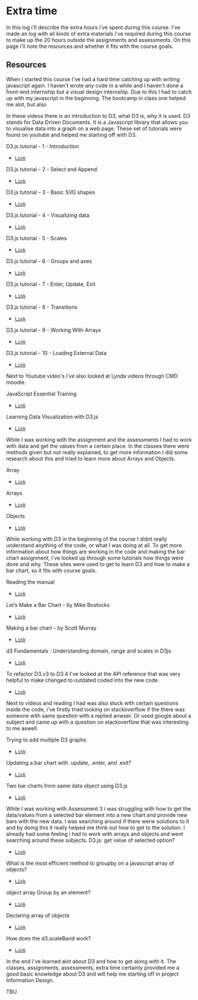 # Extra time
In this log i'll describe the extra hours i've spent during this course. I've made an log with all kinds of extra materials i've required during this course to make up the 20 hours outside the assignments and assessments. On this page i'll note the resources and whether it fits with the course goals.

## Resources
When i started this course I've had a hard time catching up with writing javascript again. I haven't wrote any code in a while and I haven't done a front-end internship but a visual design internship. Due to this I had to catch up with my javascript in the beginning. The bootcamp in class one helped me alot, but also 

In these videos there is an introduction to D3, what D3 is, why it is used. D3 stands for Data Driven Documents. It is a Javascript library that allows you to visualise data into a graph on a web page. These set of tutorials were found on youtube and helped me starting off with D3.

D3.js tutorial - 1 - Introduction
- [`Link`](https://www.youtube.com/watch?v=n5NcCoa9dDU)

D3.js tutorial - 2 - Select and Append
- [`Link`](https://www.youtube.com/watch?v=qIIKw2RFNlU)

D3.js tutorial - 3 - Basic SVG shapes
- [`Link`](https://www.youtube.com/watch?v=TR39nfAW1dw)

D3.js tutorial - 4 - Visualizing data
- [`Link`](https://www.youtube.com/watch?v=4haBbPEClP4)

D3.js tutorial - 5 - Scales
- [`Link`](https://www.youtube.com/watch?v=iMYkVLWc3y0)

D3.js tutorial - 6 - Groups and axes
- [`Link`](https://www.youtube.com/watch?v=SYuFy1j8SGs&t=72s)

D3.js tutorial - 7 - Enter, Update, Exit
- [`Link`](https://www.youtube.com/watch?v=OZXYk_bgQGQ)

D3.js tutorial - 8 - Transitions
- [`Link`](https://www.youtube.com/watch?v=EpeOzq8eDYk)

D3.js tutorial - 9 - Working With Arrays
- [`Link`](https://www.youtube.com/watch?v=1i70Ci9stLc)

D3.js tutorial - 10 - Loading External Data
- [`Link`](https://www.youtube.com/watch?v=2S1AbEWX85o)

Next to Youtube video's i've also looked at Lynda videos through CMD moodle.

JavaScript Essential Training
- [`Link`](https://www.lynda.com/JavaScript-tutorials/JavaScript-Essential-Training/574716-2.html)

Learning Data Visualization with D3.js
- [`Link`](https://www.lynda.com/D3-js-tutorials/What-D3/594451/619553-4.html?srchtrk=index%3a2%0alinktypeid%3a2%0aq%3ad3%0apage%3a1%0as%3arelevance%0asa%3atrue%0aproducttypeid%3a2)

While I was working with the assignment and the assessments I had to work with data and get the values from a certain place. In the classes there were methods given but not really explained, to get more information I did some research about this and tried to learn more about Arrays and Objects.

Array
- [`Link`](https://developer.mozilla.org/nl/docs/Web/JavaScript/Reference/Global_Objects/Array)

Arrays
- [`Link`](https://www.lynda.com/JavaScript-tutorials/Arrays/604268/619472-4.html)

Objects
- [`Link`](https://www.lynda.com/JavaScript-tutorials/Objects/604268/619469-4.html)

While working with D3 in the beginning of the course I didnt really understand anything of the code, or what I was doing at all. To get more information about how things are working in the code and making the bar chart assignment, i've looked up through some tutorials how things were done and why. These sites were used to get to learn D3 and how to make a bar chart, so it fits with course goals.

Reading the manual
- [`Link`](https://github.com/d3/d3/wiki)

Let’s Make a Bar Chart - by Mike Bostocks
- [`Link`](https://bost.ocks.org/mike/bar/)

Making a bar chart - by Scott Murray
- [`Link`](http://alignedleft.com/tutorials/d3/making-a-bar-chart)

d3 Fundamentals : Understanding domain, range and scales in D3js
- [`Link`](http://javascript.tutorialhorizon.com/2015/01/17/d3-fundamentals-understanding-domain-range-and-scales-in-d3js/)

To refactor D3.v3 to D3.4 I've looked at the API reference that was very helpful to make changed to outdated coded into the new code.
- [`Link`](https://github.com/d3/d3/blob/master/API.md)

Next to videos and reading I had was also stuck with certain questions inside the code, i've firstly tried looking on stackoverflow if the there was someone with same question with a replied anwser. Or used google about a subject and came up with a question on stackoverflow that was interesting to me aswell.

Trying to add multiple D3 graphs
- [`Link`](https://stackoverflow.com/questions/16714271/trying-to-add-multiple-d3-graphs)

Updating a bar chart with .update, .enter, and .exit?
- [`Link`](https://stackoverflow.com/questions/40431948/updating-a-bar-chart-with-update-enter-and-exit)

Two bar charts from same data object using D3.js
- [`Link`](https://stackoverflow.com/questions/33628552/two-bar-charts-from-same-data-object-using-d3-js)

While I was working with Assessment 3 i was struggling with how to get the data/values from a selected bar element into a new chart and provide new bars with the new data. I was searching around if there werw solutions to it and by doing this it really helped me think out how to get to the solution. I already had some feeling i had to work with arrays and objects and went searching around these subjects.
D3.js: get value of selected option?
- [`Link`](https://stackoverflow.com/questions/18883675/d3-js-get-value-of-selected-option)

What is the most efficient method to groupby on a javascript array of objects?
- [`Link`](https://stackoverflow.com/questions/14446511/what-is-the-most-efficient-method-to-groupby-on-a-javascript-array-of-objects)

object array Group by an element?
- [`Link`](https://stackoverflow.com/questions/14592799/object-array-group-by-an-element)

Declaring array of objects
- [`Link`](https://stackoverflow.com/questions/15742442/declaring-array-of-objects)

How does the d3.scaleBand work?
- [`Link`](https://stackoverflow.com/questions/38539508/how-does-the-d3-scaleband-work)


In the end i've learned alot about D3 and how to get along with it. The classes, assignments, assessments, extra time certainly provided me a good basic knowledge about D3 and will help me starting off in project Information Design.


TBU

